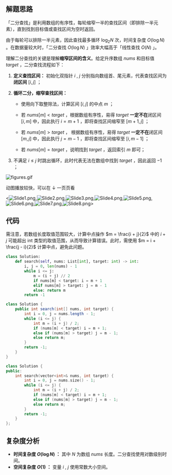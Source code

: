 ## 解题思路

「二分查找」是利用数组的有序性，每轮缩窄一半的查找区间（即排除一半元素），直到找到目标值或查找区间为空时返回。

由于每轮可以排除一半元素，因此查找最多循环 $\log_2 N$ 次，时间复杂度 $O(\log N)$ 。在数据量较大时，「二分查找 $O(\log N)$ 」效率大幅高于「线性查找 $O(N)$ 」。

理解二分查找的关键是理解**缩窄区间的含义**。给定升序数组 $nums$ 和目标值 $target$ ，二分查找流程如下：

1. **定义查找区间：** 初始化双指针 $i$ ,  $j$ 分别指向数组首、尾元素，代表查找区间为**闭区间** $[i, j]$ ；

2. **循环二分，缩窄查找区间：**
   
   - 使用向下取整除法，计算区间 $[i, j]$ 的中点 $m$ ；

   - 若 $nums[m] < target$ ，根据数组有序性，易得 $target$ **一定不在**闭区间 $[i, m]$ 中，因此执行 $i = m + 1$ ，即将查找区间缩窄至 $[m + 1, j]$ ；

   - 若 $nums[m] > target$ ， 根据数组有序性，易得 $target$ **一定不在**闭区间 $[m, j]$ 中，因此执行 $j = m - 1$ ，即将查找区间缩窄至 $[i, m - 1]$ ；

   - 若 $nums[m] = target$ ，说明找到 $target$ ，返回索引 $m$ 即可；

3. 不满足 $i \leq j$ 时跳出循环，此时代表无法在数组中找到 $target$ ，因此返回 $-1$ ；

![figures.gif](https://pic.leetcode-cn.com/1658569201-hBJKhZ-figures.gif)
 
动图播放较快，可以在 $\downarrow$ 一页页看

<![Slide1.png](https://pic.leetcode-cn.com/1658569199-qknEka-Slide1.png),![Slide2.png](https://pic.leetcode-cn.com/1658569199-EVIbln-Slide2.png),![Slide3.png](https://pic.leetcode-cn.com/1658569199-BdnftC-Slide3.png),![Slide4.png](https://pic.leetcode-cn.com/1658569199-nWqGUh-Slide4.png),![Slide5.png](https://pic.leetcode-cn.com/1658569199-Fjhdiu-Slide5.png),![Slide6.png](https://pic.leetcode-cn.com/1658569199-ypGHkM-Slide6.png),![Slide7.png](https://pic.leetcode-cn.com/1658569199-SKrPRX-Slide7.png),![Slide8.png](https://pic.leetcode-cn.com/1658569199-gjoVwU-Slide8.png)>

## 代码

需注意，若数组长度取值范围较大，计算中点操作 $m = \frac{i + j}{2}$ 中的 $i + j$ 可能超出 int 类型的取值范围，从而导致计算错误。此时，需使用 $m = i + \frac{j - i}{2}$ 计算中点，避免此问题。

```Python []
class Solution:
    def search(self, nums: List[int], target: int) -> int:
        i, j = 0, len(nums) - 1
        while i <= j:
            m = (i + j) // 2
            if nums[m] < target: i = m + 1
            elif nums[m] > target: j = m - 1
            else: return m
        return -1
```

```Java []
class Solution {
    public int search(int[] nums, int target) {
        int i = 0, j = nums.length - 1;
        while (i <= j) {
            int m = (i + j) / 2;
            if (nums[m] < target) i = m + 1;
            else if (nums[m] > target) j = m - 1;
            else return m;
        }
        return -1;
    }
}
```

```C++ []
class Solution {
public:
    int search(vector<int>& nums, int target) {
        int i = 0, j = nums.size() - 1;
        while (i <= j) {
            int m = (i + j) / 2;
            if (nums[m] < target) i = m + 1;
            else if (nums[m] > target) j = m - 1;
            else return m;
        }
        return -1;
    }
};
```

## 复杂度分析

- **时间复杂度 $O(\log N)$ ：** 其中 $N$ 为数组 $nums$ 长度。二分查找使用对数级别时间。
- **空间复杂度 $O(1)$ ：** 变量 $i$ , $j$ 使用常数大小空间。

